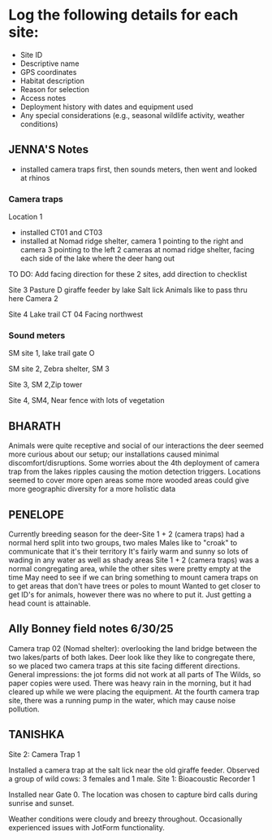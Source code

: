 # Log the following details for each site:
- Site ID
- Descriptive name
- GPS coordinates
- Habitat description
- Reason for selection
- Access notes
- Deployment history with dates and equipment used
- Any special considerations (e.g., seasonal wildlife activity, weather conditions)


## JENNA'S Notes

- installed camera traps first, then sounds meters, then went and looked at rhinos

### Camera traps 
Location 1
- installed CT01 and CT03
- installed at Nomad ridge shelter, camera 1 pointing to the right and camera 3 pointing to the left
2 cameras at nomad ridge shelter, facing each side of the lake where the deer hang out 

TO DO: Add facing direction for these 2 sites, add direction to checklist 

Site 3
Pasture D giraffe feeder by lake 
Salt lick
Animals like to pass thru here 
Camera 2

Site 4 
Lake trail 
CT 04
Facing northwest 

### Sound meters

SM site 1, lake trail gate O

SM site 2, Zebra shelter, SM 3

Site 3, SM 2,Zip tower 

Site 4, SM4, Near fence with lots of vegetation 


## BHARATH 
Animals were quite receptive and social of our interactions the deer seemed more curious about our setup; our installations caused minimal discomfort/disruptions. Some worries about the 4th deployment of camera trap from the lakes ripples causing the motion detection triggers. Locations seemed to cover more open areas some more wooded areas could give more geographic diversity for a more holistic data

## PENELOPE
Currently breeding season for the deer-Site 1 + 2 (camera traps) had a normal herd split into two groups, two males
Males like to "croak" to communicate that it's their territory
It's fairly warm and sunny so lots of wading in any water as well as shady areas
Site 1 + 2 (camera traps) was a normal congregating area, while the other sites were pretty empty at the time
May need to see if we can bring something to mount camera traps on to get areas that don't have trees or poles to mount
Wanted to get closer to get ID's for animals, however there was no where to put it. Just getting a head count is attainable.

## Ally Bonney field notes 6/30/25
Camera trap 02 (Nomad shelter): overlooking the land bridge between the two lakes/parts of both lakes. Deer look like they like to congregate there, so we placed two camera traps at this site facing different directions.
General impressions: the jot forms did not work at all parts of The Wilds, so paper copies were used. There was heavy rain in the morning, but it had cleared up while we were placing the equipment. At the fourth camera trap site, there was a running pump in the water, which may cause noise pollution.


## TANISHKA
Site 2: Camera Trap 1

Installed a camera trap at the salt lick near the old giraffe feeder.
Observed a group of wild cows: 3 females and 1 male.
Site 1: Bioacoustic Recorder 1

Installed near Gate 0.
The location was chosen to capture bird calls during sunrise and sunset.

Weather conditions were cloudy and breezy throughout. Occasionally experienced issues with JotForm functionality.